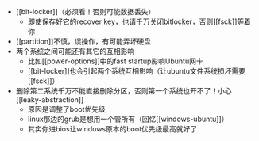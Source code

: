 - [[bit-locker]]（必须看！否则可能数据丢失）
  - 即使保存好它的recover key，也请千万关闭bitlocker，否则[[fsck]]等着你
- [[partition]]不慎，误操作，有可能弄坏硬盘
- 两个系统之间可能还有其它的互相影响
  - 比如[[power-options]]中的fast startup影响Ubuntu网卡
  - [[bit-locker]]也会引起两个系统互相影响（让ubuntu文件系统损坏需要[[fsck]]）
- 删除第二系统千万不能直接删除分区，否则第一个系统也开不了！小心[[leaky-abstraction]]
  - 原因是调整了boot优先级
  - linux那边的grub是想用一个管所有（回忆[[windows-ubuntu]]）
  - 其实你进bios让windows原本的boot优先级最高就好了